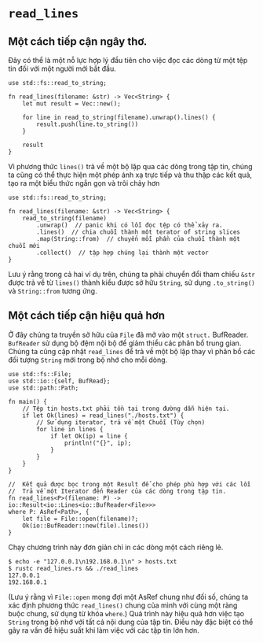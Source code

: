 # `read_lines`

## Một cách tiếp cận ngây thơ.

Đây có thể là một nỗ lực hợp lý đầu tiên cho việc đọc 
các dòng từ một tệp tin đối với một người mới bắt đầu.

```rust,norun
use std::fs::read_to_string;

fn read_lines(filename: &str) -> Vec<String> {
    let mut result = Vec::new();

    for line in read_to_string(filename).unwrap().lines() {
        result.push(line.to_string())
    }

    result
}
```

Vì phương thức `lines()` trả về một bộ lặp qua các dòng trong tập tin, 
chúng ta cũng có thể thực hiện một phép ánh xạ trực tiếp và thu thập các kết quả, 
tạo ra một biểu thức ngắn gọn và trôi chảy hơn

```rust,norun
use std::fs::read_to_string;

fn read_lines(filename: &str) -> Vec<String> {
    read_to_string(filename) 
        .unwrap()  // panic khi có lỗi đọc tệp có thể xảy ra.
        .lines()  // chia chuỗi thành một terator of string slices 
        .map(String::from)  // chuyển mỗi phần của chuỗi thành một chuỗi mới
        .collect()  // tập hợp chúng lại thành một vector
}
```

Lưu ý rằng trong cả hai ví dụ trên, chúng ta phải chuyển đổi tham chiếu `&str` 
được trả về từ `lines()` thành kiểu được sở hữu `String`, sử dụng `.to_string()` và 
`String::from` tương ứng.

## Một cách tiếp cận hiệu quả hơn

Ở đây chúng ta truyền sở hữu của `File` đã mở vào một ` struct. ` BufReader. 
`BufReader` sử dụng bộ đệm nội bộ để giảm thiểu các phân bổ trung gian.
Chúng ta cũng cập nhật `read_lines` để trả về một bộ lặp thay vì 
phân bổ các đối tượng `String` mới trong bộ nhớ cho mỗi dòng.

```rust,no_run
use std::fs::File;
use std::io::{self, BufRead};
use std::path::Path;

fn main() {
    // Tệp tin hosts.txt phải tồn tại trong đường dẫn hiện tại.
    if let Ok(lines) = read_lines("./hosts.txt") {
        // Sử dụng iterator, trả về một Chuỗi (Tùy chọn)
        for line in lines {
            if let Ok(ip) = line {
                println!("{}", ip);
            }
        }
    }
}

//  Kết quả được bọc trong một Result để cho phép phù hợp với các lỗi
//  Trả về một Iterator đến Reader của các dòng trong tập tin.
fn read_lines<P>(filename: P) -> io::Result<io::Lines<io::BufReader<File>>>
where P: AsRef<Path>, {
    let file = File::open(filename)?;
    Ok(io::BufReader::new(file).lines())
}
```

Chạy chương trình này đơn giản chỉ in các dòng một cách riêng lẻ.
```shell
$ echo -e "127.0.0.1\n192.168.0.1\n" > hosts.txt
$ rustc read_lines.rs && ./read_lines
127.0.0.1
192.168.0.1
```

(Lưu ý rằng vì `File::open` mong đợi một AsRef<Path> chung như đối số, chúng ta xác định 
phương thức `read_lines()` chung của mình với cùng một ràng buộc chung, sử dụng từ khóa `where`.)
Quá trình này hiệu quả hơn việc tạo `String` trong bộ nhớ với tất cả nội dung của tập tin. 
Điều này đặc biệt có thể gây ra vấn đề hiệu suất khi làm việc với các tập tin lớn hơn.

